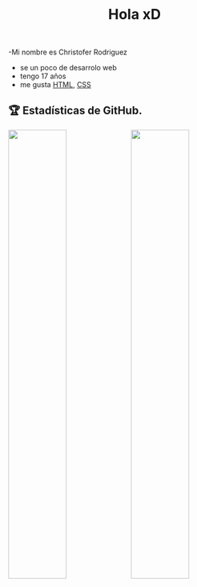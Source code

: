 
  <br>
  <h1 align="center"> Hola xD </h1>
  <br>

  -Mi nombre es Christofer Rodriguez 
  - se un poco de desarrolo web
  - tengo 17 años
  - me gusta  [HTML](https://es.wikipedia.org/wiki/HTML), [CSS](https://es.wikipedia.org/wiki/CSS)
  

## 🏆 Estadísticas de GitHub.
<a href="https://gihub.com/loco_descontrol">
  <img src="https://github-readme-stats.anuraghazra1.vercel.app/api?username=locodescontrol&show_icons=true&include_all_commits=false&theme=vision-friendly-dark&count_private=true" width="48%" align="left">
  <img src="https://github-readme-streak-stats.herokuapp.com/?user=locodescontrol&theme=vision-friendly-dark" width="48%">
</a>

